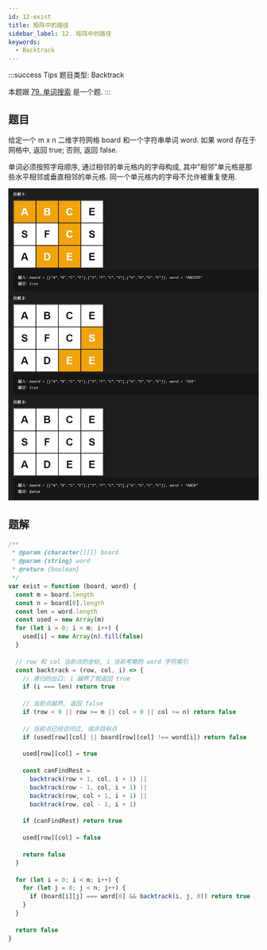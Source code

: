 ```yaml
---
id: 12-exist
title: 矩阵中的路径
sidebar_label: 12. 矩阵中的路径
keywords:
  - Backtrack
---
```


:::success Tips
题目类型: Backtrack

本题跟 [79. 单词搜索](/leetcode/medium/79-exist) 是一个题.
:::

## 题目

给定一个 m x n 二维字符网格 board 和一个字符串单词 word. 如果 word 存在于网格中, 返回 true; 否则, 返回 false.

单词必须按照字母顺序, 通过相邻的单元格内的字母构成, 其中"相邻"单元格是那些水平相邻或垂直相邻的单元格. 同一个单元格内的字母不允许被重复使用.

![79-exist](../../static/img/79-exist.png)

## 题解

```ts
/**
 * @param {character[][]} board
 * @param {string} word
 * @return {boolean}
 */
var exist = function (board, word) {
  const m = board.length
  const n = board[0].length
  const len = word.length
  const used = new Array(m)
  for (let i = 0; i < m; i++) {
    used[i] = new Array(n).fill(false)
  }

  // row 和 col 当前点的坐标, i 当前考察的 word 字符索引
  const backtrack = (row, col, i) => {
    // 递归的出口: i 越界了就返回 true
    if (i === len) return true

    // 当前点越界, 返回 false
    if (row < 0 || row >= m || col < 0 || col >= n) return false

    // 当前点已经访问过, 或非目标点
    if (used[row][col] || board[row][col] !== word[i]) return false

    used[row][col] = true

    const canFindRest =
      backtrack(row + 1, col, i + 1) ||
      backtrack(row - 1, col, i + 1) ||
      backtrack(row, col + 1, i + 1) ||
      backtrack(row, col - 1, i + 1)

    if (canFindRest) return true

    used[row][col] = false

    return false
  }

  for (let i = 0; i < m; i++) {
    for (let j = 0; j < n; j++) {
      if (board[i][j] === word[0] && backtrack(i, j, 0)) return true
    }
  }

  return false
}
```
